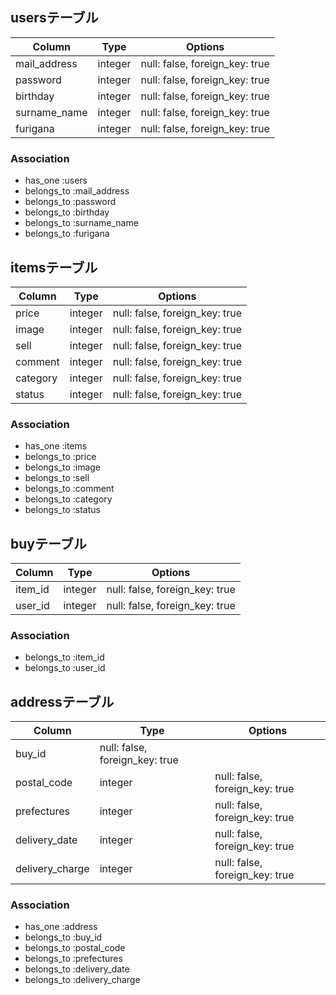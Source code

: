 ## usersテーブル

|Column|Type|Options|
|------|----|-------|
|mail_address|integer|null: false, foreign_key: true|
|password|integer|null: false, foreign_key: true|
|birthday|integer|null: false, foreign_key: true|
|surname_name|integer|null: false, foreign_key: true|
|furigana|integer|null: false, foreign_key: true|

### Association
- has_one :users
- belongs_to :mail_address
- belongs_to :password
- belongs_to :birthday
- belongs_to :surname_name
- belongs_to :furigana

## itemsテーブル

|Column|Type|Options|
|------|----|-------|
|price|integer|null: false, foreign_key: true|
|image|integer|null: false, foreign_key: true|
|sell|integer|null: false, foreign_key: true|
|comment|integer|null: false, foreign_key: true|
|category|integer|null: false, foreign_key: true|
|status|integer|null: false, foreign_key: true|

### Association
- has_one :items
- belongs_to :price
- belongs_to :image
- belongs_to :sell
- belongs_to :comment
- belongs_to :category
- belongs_to :status

## buyテーブル
|Column|Type|Options|
|------|----|-------|
|item_id|integer|null: false, foreign_key: true|
|user_id|integer|null: false, foreign_key: true|

### Association
- belongs_to :item_id
- belongs_to :user_id

## addressテーブル
|Column|Type|Options|
|------|----|-------|
|buy_id|null: false, foreign_key: true|
|postal_code|integer|null: false, foreign_key: true|
|prefectures|integer|null: false, foreign_key: true|
|delivery_date|integer|null: false, foreign_key: true|
|delivery_charge|integer|null: false, foreign_key: true|

### Association
- has_one :address
- belongs_to :buy_id
- belongs_to :postal_code
- belongs_to :prefectures
- belongs_to :delivery_date
- belongs_to :delivery_charge